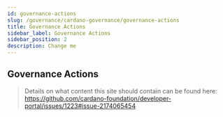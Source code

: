 ```yaml
---
id: governance-actions
slug: /governance/cardano-governance/governance-actions
title: Governance Actions
sidebar_label: Governance Actions
sidebar_position: 2
description: Change me
---
```


## Governance Actions

> Details on what content this site should contain can be found here: https://github.com/cardano-foundation/developer-portal/issues/1223#issue-2174065454